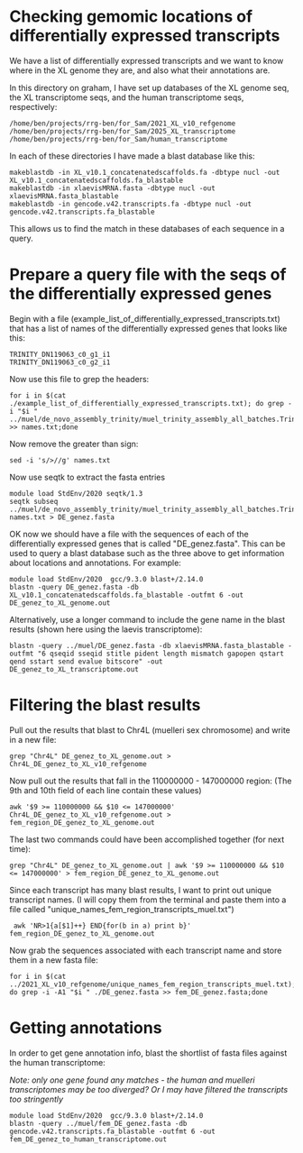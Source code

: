 # Checking gemomic locations of differentially expressed transcripts

We have a list of differentially expressed transcripts and we want to know where in the XL genome they are, and also what their annotations are.

In this directory on graham, I have set up databases of the XL genome seq, the XL transcriptome seqs, and the human transcriptome seqs, respectively:
```
/home/ben/projects/rrg-ben/for_Sam/2021_XL_v10_refgenome
/home/ben/projects/rrg-ben/for_Sam/2025_XL_transcriptome
/home/ben/projects/rrg-ben/for_Sam/human_transcriptome
```

In each of these directories I have made a blast database like this:
```
makeblastdb -in XL_v10.1_concatenatedscaffolds.fa -dbtype nucl -out XL_v10.1_concatenatedscaffolds.fa_blastable
makeblastdb -in xlaevisMRNA.fasta -dbtype nucl -out xlaevisMRNA.fasta_blastable
makeblastdb -in gencode.v42.transcripts.fa -dbtype nucl -out gencode.v42.transcripts.fa_blastable
```
This allows us to find the match in these databases of each sequence in a query.

# Prepare a query file with the seqs of the differentially expressed genes

Begin with a file (example_list_of_differentially_expressed_transcripts.txt) that has a list of names of the differentially expressed genes that looks like this:
```
TRINITY_DN119063_c0_g1_i1
TRINITY_DN119063_c0_g2_i1
```
Now use this file to grep the headers:
```
for i in $(cat ./example_list_of_differentially_expressed_transcripts.txt); do grep -i "$i " ../muel/de_novo_assembly_trinity/muel_trinity_assembly_all_batches.Trinity.fasta >> names.txt;done
```
Now remove the greater than sign:
```
sed -i 's/>//g' names.txt
```
Now use seqtk to extract the fasta entries
```
module load StdEnv/2020 seqtk/1.3
seqtk subseq ../muel/de_novo_assembly_trinity/muel_trinity_assembly_all_batches.Trinity.fasta names.txt > DE_genez.fasta
```
OK now we should have a file with the sequences of each of the differentially expressed genes that is called "DE_genez.fasta". This can be used to query a blast database such as the three above to get information about locations and annotations. For example:
```
module load StdEnv/2020  gcc/9.3.0 blast+/2.14.0
blastn -query DE_genez.fasta -db XL_v10.1_concatenatedscaffolds.fa_blastable -outfmt 6 -out DE_genez_to_XL_genome.out
```
Alternatively, use a longer command to include the gene name in the blast results (shown here using the laevis transcriptome): 
```
blastn -query ../muel/DE_genez.fasta -db xlaevisMRNA.fasta_blastable -outfmt "6 qseqid sseqid stitle pident length mismatch gapopen qstart qend sstart send evalue bitscore" -out DE_genez_to_XL_transcriptome.out
```
# Filtering the blast results 
Pull out the results that blast to Chr4L (muelleri sex chromosome) and write in a new file:
```
grep "Chr4L" DE_genez_to_XL_genome.out > Chr4L_DE_genez_to_XL_v10_refgenome
```
Now pull out the results that fall in the 110000000 - 147000000 region: 
(The 9th and 10th field of each line contain these values)
```
awk '$9 >= 110000000 && $10 <= 147000000' Chr4L_DE_genez_to_XL_v10_refgenome.out > fem_region_DE_genez_to_XL_genome.out
 ```
The last two commands could have been accomplished together (for next time):
```
grep "Chr4L" DE_genez_to_XL_genome.out | awk '$9 >= 110000000 && $10 <= 147000000' > fem_region_DE_genez_to_XL_genome.out
```
Since each transcript has many blast results, I want to print out unique transcript names. (I will copy them from the terminal and paste them into a file called "unique_names_fem_region_transcripts_muel.txt")
```
 awk 'NR>1{a[$1]++} END{for(b in a) print b}' fem_region_DE_genez_to_XL_genome.out
```
Now grab the sequences associated with each transcript name and store them in a new fasta file: 
```
for i in $(cat ../2021_XL_v10_refgenome/unique_names_fem_region_transcripts_muel.txt); do grep -i -A1 "$i " ./DE_genez.fasta >> fem_DE_genez.fasta;done
```
# Getting annotations 
In order to get gene annotation info, blast the shortlist of fasta files against the human transcriptome:  

*Note: only one gene found any matches - the human and muelleri transcriptomes may be too diverged? Or I may have filtered the transcripts too stringently*
```
module load StdEnv/2020  gcc/9.3.0 blast+/2.14.0
blastn -query ../muel/fem_DE_genez.fasta -db gencode.v42.transcripts.fa_blastable -outfmt 6 -out fem_DE_genez_to_human_transcriptome.out
```



